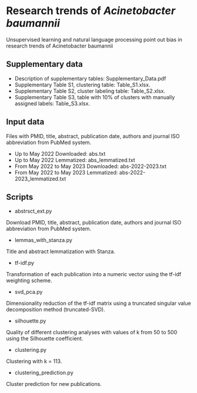 # Research trends of _Acinetobacter baumannii_ 

Unsupervised learning and natural language processing point out bias in research trends of Acinetobacter baumannii

## Supplementary data
* Description of supplementary tables: Supplementary_Data.pdf
* Supplementary Table S1, clustering table: Table_S1.xlsx.
* Supplementary Table S2, cluster labeling table: Table_S2.xlsx. 
* Supplementary Table S3, table with 10% of clusters with manually assigned labels: Table_S3.xlsx.

## Input data
Files with PMID, title, abstract, publication date, authors and journal ISO
abbreviation from PubMed system.
* Up to May 2022 Downloaded: abs.txt
* Up to May 2022 Lemmatized: abs_lemmatized.txt
* From May 2022 to May 2023 Downloaded: abs-2022-2023.txt 
* From May 2022 to May 2023 Lemmatized: abs-2022-2023_lemmatized.txt 

##  Scripts
* abstrsct_ext.py

Download PMID, title, abstract, publication date, authors and journal ISO
abbreviation from PubMed system.

* lemmas_with_stanza.py

Title and abstract lemmatization with Stanza.

* tf-idf.py

Transformation of each publication into a numeric vector using the tf-idf weighting scheme.

* svd_pca.py

Dimensionality reduction of the tf-idf matrix using a truncated singular value decomposition method (truncated-SVD).

* silhouette.py

Quality of different clustering analyses with values of k from 50 to 500 using the Silhouette coefficient.

* clustering.py

Clustering with k = 113.

* clustering_prediction.py

Cluster prediction for new publications.

